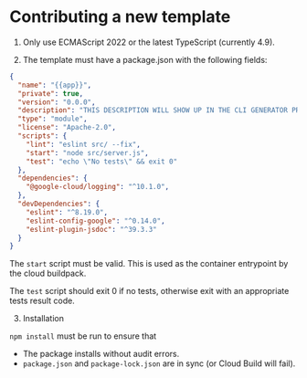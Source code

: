 # Contributing a new template

1. Only use ECMAScript 2022 or the latest TypeScript (currently 4.9).

2. The template must have a package.json with the following fields:

```json
{
  "name": "{{app}}",
  "private": true,
  "version": "0.0.0",
  "description": "THIS DESCRIPTION WILL SHOW UP IN THE CLI GENERATOR PROMPT",
  "type": "module",
  "license": "Apache-2.0",
  "scripts": {
    "lint": "eslint src/ --fix",
    "start": "node src/server.js",
    "test": "echo \"No tests\" && exit 0"
  },
  "dependencies": {
    "@google-cloud/logging": "^10.1.0",
  },
  "devDependencies": {
    "eslint": "^8.19.0",
    "eslint-config-google": "^0.14.0",
    "eslint-plugin-jsdoc": "^39.3.3"
  }
}

```

The `start` script must be valid. This is used as the container entrypoint by
the cloud buildpack.

The `test` script should exit 0 if no tests, otherwise exit with an appropriate
tests result code.

3. Installation

`npm install` must be run to ensure that

- The package installs without audit errors.
- `package.json` and `package-lock.json` are in sync (or Cloud Build will fail).
